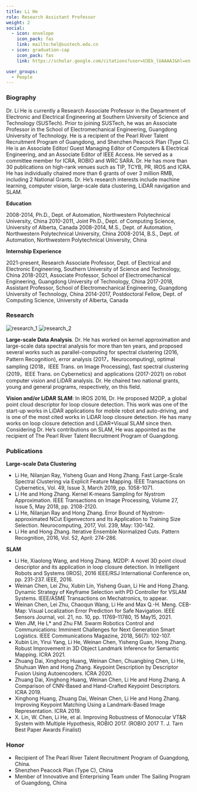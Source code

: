 ```yaml
---
title: Li He
role: Research Assistant Professor
weight: 2
social:
  - icon: envelope 
    icon_pack: fas
    link: mailto:hel@sustech.edu.cn
  - icon: graduation-cap 
    icon_pack: fas
    link: https://scholar.google.com/citations?user=U3Ek_lUAAAAJ&hl=en

user_groups:
  - People
---
```

### Biography
Dr. Li He is currently a Research Associate Professor in the Department of Electronic and Electrical Engineering at Southern University of Science and Technology (SUSTech). Prior to joining SUSTech, he was an Associate Professor in the School of Electromechanical Engineering, Guangdong University of Technology. He is a recipient of the Pearl River Talent Recruitment Program of Guangdong, and Shenzhen Peacock Plan (Type C). He is an Associate Editor/ Guest Managing Editor of Computers & Electrical Engineering, and an Associate Editor of IEEE Access. He served as a committee member for ICRA, ROBIO and WRC SARA. Dr. He has more than 30 publications on high-rank venues such as TIP, TCYB, PR, IROS and ICRA. He has individually chaired more than 6 grants of over 3 million RMB, including 2 National Grants. Dr. He’s research interests include machine learning, computer vision, large-scale data clustering, LiDAR navigation and SLAM. 

**Education**

2008-2014, Ph.D., Dept. of Automation, Northwestern Polytechnical University, China
2010-2011, Joint Ph.D., Dept. of Computing Science, University of Alberta, Canada
2008-2014, M.S., Dept. of Automation, Northwestern Polytechnical University, China
2008-2014, B.S., Dept. of Automation, Northwestern Polytechnical University, China

**Internship Experience**

2021-present, Research Associate Professor, Dept. of Electrical and Electronic Engineering, Southern University of Science and Technology, China
2018-2021, Associate Professor, School of Electromechanical Engineering, Guangdong University of Technology, China
2017-2018, Assistant Professor, School of Electromechanical Engineering, Guangdong University of Technology, China
2014-2017, Postdoctoral Fellow, Dept. of Computing Science, University of Alberta, Canada

### Research
![research_1](authors_research/li_he_1.png)
![research_2](authors_research/li_he_2.png)

**Large-scale Data Analysis**. Dr. He has worked on kernel approximation and large-scale data spectral analysis for more than ten years, and proposed several works such as parallel-computing for spectral clustering (2016, Pattern Recognition), error analysis (2017，Neurocomputing), optimal sampling (2018，IEEE Trans. on Image Processing), fast spectral clustering (2019，IEEE Trans. on Cybernetics) and applications (2017-2021) on robot computer vision and LiDAR analysis. Dr. He chaired two national grants, young and general programs, respectively, on this field.  

**Vision and/or LiDAR SLAM**: In IROS 2016, Dr. He proposed M2DP, a global point cloud descriptor for loop closure detection. This work was one of the start-up works in LiDAR applications for mobile robot and auto-driving, and is one of the most cited works in LiDAR loop closure detection. He has many works on loop closure detection and LiDAR+Visual SLAM since then. Considering Dr. He’s contributions on SLAM, He was appointed as the recipient of The Pearl River Talent Recruitment Program of Guangdong. 

### Publications
**Large-scale Data Clustering**
- Li He, Nilanjan Ray, Yisheng Guan and Hong Zhang. Fast Large-Scale Spectral Clustering via Explicit Feature Mapping. IEEE Transactions on Cybernetics, Vol. 49, Issue 3, March 2019, pp. 1058-1071.
- Li He and Hong Zhang. Kernel K-means Sampling for Nystrom Approximation. IEEE Transactions on Image Processing, Volume 27, Issue 5, May 2018, pp. 2108-2120.
- Li He, Nilanjan Ray and Hong Zhang. Error Bound of Nystrom-approximated NCut Eigenvectors and Its Application to Training Size Selection. Neurocomputing, 2017, Vol. 239, May: 130-142.
- Li He and Hong Zhang. Iterative Ensemble Normalized Cuts. Pattern Recognition, 2016, Vol. 52, April: 274-286.

**SLAM**
- Li He, Xiaolong Wang, and Hong Zhang. M2DP: A novel 3D point cloud descriptor and its application in loop closure detection. In Intelligent Robots and Systems (IROS), 2016 IEEE/RSJ International Conference on, pp. 231-237. IEEE, 2016.
- Weinan Chen, Lei Zhu, Xubin Lin, Yisheng Guan, Li He and Hong Zhang. Dynamic Strategy of Keyframe Selection with PD Controller for VSLAM Systems. IEEE/ASME Transactions on Mechatronics, to appear.
- Weinan Chen, Lei Zhu, Chaoqun Wang, Li He and Max Q.-H. Meng. CEB-Map: Visual Localization Error Prediction for Safe Navigation. IEEE Sensors Journal, vol. 21, no. 10, pp. 11769-11780, 15 May15, 2021.
- Wen JM, He L* and Zhu FM. Swarm Robotics Control and Communications: Imminent Challenges for Next Generation Smart Logistics. IEEE Communications Magazine, 2018, 56(7): 102-107.
- Xubin Lin, Yirui Yang, Li He, Weinan Chen, Yisheng Guan, Hong Zhang. Robust Improvement in 3D Object Landmark Inference for Semantic Mapping. ICRA 2021. 
- Zhuang Dai, Xinghong Huang, Weinan Chen, Chuangbing Chen, Li He, Shuhuan Wen and Hong Zhang. Keypoint Description by Descriptor Fusion Using Autoencoders. ICRA 2020.
- Zhuang Dai, Xinghong Huang, Weinan Chen, Li He and Hong Zhang. A Comparison of CNN-Based and Hand-Crafted Keypoint Descriptors. ICRA 2019.
- Xinghong Huang, Zhuang Dai, Weinan Chen, Li He and Hong Zhang. Improving Keypoint Matching Using a Landmark-Based Image Representation. ICRA 2019.
- X. Lin, W. Chen, Li He, et al. Improving Robustness of Monocular VT&R System with Multiple Hypothesis, ROBIO 2017. (ROBIO 2017 T. J. Tarn Best Paper Awards Finalist) 

### Honor
- Recipient of The Pearl River Talent Recruitment Program of Guangdong, China.
- Shenzhen Peacock Plan (Type C), China
- Member of Innovative and Enterprising Team under The Sailing Program of Guangdong, China